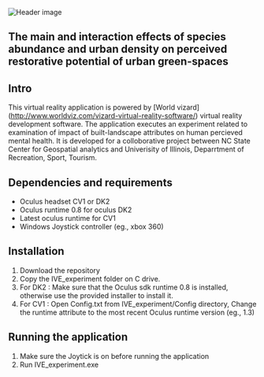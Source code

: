 ![Header image](https://github.com/ptabriz/Interactions_Species_Urban_Density_IVE/blob/master/img/IMG_9594.jpg)


## The main and interaction effects of species abundance and urban density on perceived restorative potential of urban green-spaces

## Intro
This virtual reality application is powered by [World vizard] (http://www.worldviz.com/vizard-virtual-reality-software/) virtual reality development software. The application executes an experiment related to examination of impact of built-landscape attributes on human percieved mental health. It is developed for a colloborative project between NC State Center for Geospatial analytics and Univerisity of Illinois, Deparrtment of Recreation, Sport, Tourism. 

## Dependencies and requirements
-   Oculus headset CV1 or DK2
-   Oculus runtime 0.8 for oculus DK2
-   Latest oculus runtime for CV1
-   Windows Joystick controller (eg., xbox 360)

## Installation
1. Download the repository
2. Copy the IVE_experiment folder on C drive. 
3. For DK2 : Make sure that the Oculus sdk runtime 0.8 is installed, otherwise use the provided installer to install it. 
4. For CV1 : Open Config.txt from IVE_experiment/Config directory, Change the runtime attribute to the most recent Oculus runtime version (eg., 1.3)  

## Running the application
1. Make sure the Joytick is on before running the application 
2. Run IVE_experiment.exe

